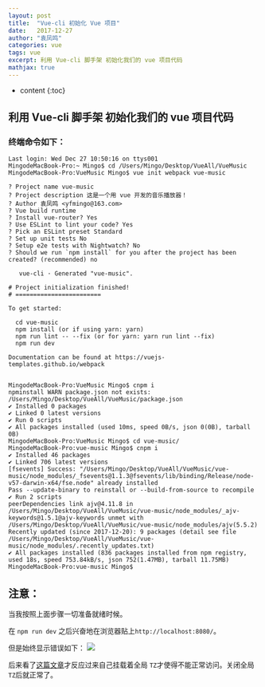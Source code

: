 ```yaml
---
layout: post
title:  "Vue-cli 初始化 Vue 项目"
date:   2017-12-27
author: "袁凤鸣"
categories: vue
tags: vue
excerpt: 利用 Vue-cli 脚手架 初始化我们的 vue 项目代码
mathjax: true
---
```

* content
{:toc}

## 利用 Vue-cli 脚手架 初始化我们的 vue 项目代码

### 终端命令如下：

    Last login: Wed Dec 27 10:50:16 on ttys001
    MingodeMacBook-Pro:~ Mingo$ cd /Users/Mingo/Desktop/VueAll/VueMusic 
    MingodeMacBook-Pro:VueMusic Mingo$ vue init webpack vue-music
    
    ? Project name vue-music
    ? Project description 这是一个用 vue 开发的音乐播放器！
    ? Author 袁凤鸣 <yfmingo@163.com>
    ? Vue build runtime
    ? Install vue-router? Yes
    ? Use ESLint to lint your code? Yes
    ? Pick an ESLint preset Standard
    ? Set up unit tests No
    ? Setup e2e tests with Nightwatch? No
    ? Should we run `npm install` for you after the project has been created? (recommended) no
    
       vue-cli · Generated "vue-music".
    
    # Project initialization finished!
    # ========================
    
    To get started:
    
      cd vue-music
      npm install (or if using yarn: yarn)
      npm run lint -- --fix (or for yarn: yarn run lint --fix)
      npm run dev
      
    Documentation can be found at https://vuejs-templates.github.io/webpack
    
    
    MingodeMacBook-Pro:VueMusic Mingo$ cnpm i
    npminstall WARN package.json not exists: /Users/Mingo/Desktop/VueAll/VueMusic/package.json
    ✔ Installed 0 packages
    ✔ Linked 0 latest versions
    ✔ Run 0 scripts
    ✔ All packages installed (used 10ms, speed 0B/s, json 0(0B), tarball 0B)
    MingodeMacBook-Pro:VueMusic Mingo$ cd vue-music/
    MingodeMacBook-Pro:vue-music Mingo$ cnpm i
    ✔ Installed 46 packages
    ✔ Linked 706 latest versions
    [fsevents] Success: "/Users/Mingo/Desktop/VueAll/VueMusic/vue-music/node_modules/_fsevents@1.1.3@fsevents/lib/binding/Release/node-v57-darwin-x64/fse.node" already installed
    Pass --update-binary to reinstall or --build-from-source to recompile
    ✔ Run 2 scripts
    peerDependencies link ajv@4.11.8 in /Users/Mingo/Desktop/VueAll/VueMusic/vue-music/node_modules/_ajv-keywords@1.5.1@ajv-keywords unmet with /Users/Mingo/Desktop/VueAll/VueMusic/vue-music/node_modules/ajv(5.5.2)
    Recently updated (since 2017-12-20): 9 packages (detail see file /Users/Mingo/Desktop/VueAll/VueMusic/vue-music/node_modules/.recently_updates.txt)
    ✔ All packages installed (836 packages installed from npm registry, used 18s, speed 753.84kB/s, json 752(1.47MB), tarball 11.75MB)
    MingodeMacBook-Pro:vue-music Mingo$ 
    
    


## 注意：
当我按照上面步骤一切准备就绪时候。

在 `npm run dev` 之后兴奋地在浏览器贴上`http://localhost:8080/`。

但是始终显示错误如下：
![](https://yfmingo.oss-cn-beijing.aliyuncs.com/images/m61EXr.jpg)

后来看了[这篇文章](https://github.com/vuejs/vue-hackernews-2.0/issues/98)才反应过来自己挂载着全局 `TZ`才使得不能正常访问。关闭全局`TZ`后就正常了。



